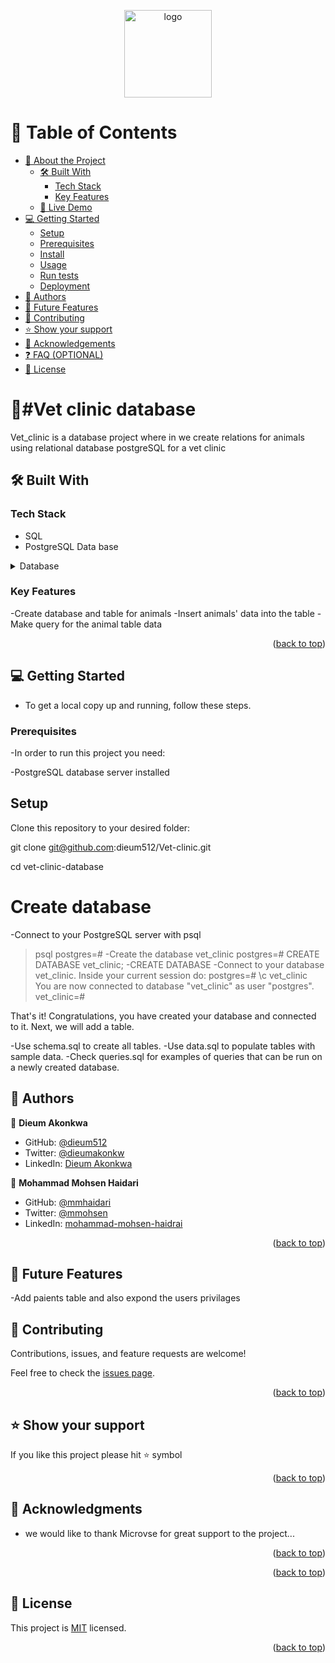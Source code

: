 <a name="readme-top"></a>


<div align="center">
 
  <img src="https://d1q6f0aelx0por.cloudfront.net/product-logos/library-postgres-logo.png" alt="logo" width="140"  height="auto" />
  <br/>



</div>


# 📗 Table of Contents

- [📖 About the Project](#about-project)
  - [🛠 Built With](#built-with)
    - [Tech Stack](#tech-stack)
    - [Key Features](#key-features)
  - [🚀 Live Demo](#live-demo)
- [💻 Getting Started](#getting-started)
  - [Setup](#setup)
  - [Prerequisites](#prerequisites)
  - [Install](#install)
  - [Usage](#usage)
  - [Run tests](#run-tests)
  - [Deployment](#deployment)
- [👥 Authors](#authors)
- [🔭 Future Features](#future-features)
- [🤝 Contributing](#contributing)
- [⭐️ Show your support](#support)
- [🙏 Acknowledgements](#acknowledgements)
- [❓ FAQ (OPTIONAL)](#faq)
- [📝 License](#license)

<!-- PROJECT DESCRIPTION -->

# 📖#Vet clinic database
Vet_clinic  is a database project where in we create relations for animals using relational database postgreSQL  for a vet clinic

## 🛠 Built With <a name="built-with"></a>

### Tech Stack <a name="tech-stack"></a>

- SQL
- PostgreSQL Data base


  
<details>
<summary>Database</summary>
  <ul>
    <li><a href="https://www.postgresql.org/">PostgreSQL</a></li>
  </ul>
</details>

<!-- Features -->

### Key Features <a name="key-features"></a>


-Create database and table for animals
-Insert animals' data into the table
-Make query for the animal table data

<p align="right">(<a href="#readme-top">back to top</a>)</p>

<!-- GETTING STARTED -->


## 💻 Getting Started <a name="getting-started"></a>

- To get a local copy up and running, follow these steps.

### Prerequisites
-In order to run this project you need:

-PostgreSQL database server installed



## Setup
Clone this repository to your desired folder:

git clone git@github.com:dieum512/Vet-clinic.git

cd vet-clinic-database

# Create database
-Connect to your PostgreSQL server with psql
> psql
postgres=#
-Create the database vet_clinic
postgres=# CREATE DATABASE vet_clinic;
-CREATE DATABASE
-Connect to your database vet_clinic. Inside your current session do:
postgres=# \c vet_clinic
You are now connected to database "vet_clinic" as user "postgres".
vet_clinic=#


That's it! Congratulations, you have created your database and connected to it. Next, we will add a table.

-Use schema.sql to create all tables.
-Use data.sql to populate tables with sample data.
-Check queries.sql for examples of queries that can be run on a newly created database.



<!-- AUTHORS -->

## 👥 Authors <a name="authors"></a>


👤 **Dieum Akonkwa**

- GitHub: [@dieum512](https://github.com/dieum512/)
- Twitter: [@dieumakonkw](https://twitter.com/dieumakonkw)
- LinkedIn: [Dieum Akonkwa](https://www.linkedin.com/in/dieum-akonkwa/)

👤 **Mohammad Mohsen Haidari**

- GitHub: [@mmhaidari](https://github.com/mmhaidari)
- Twitter: [@mmohsen](https://twitter.com/mmhaidari12)
- LinkedIn: [mohammad-mohsen-haidrai](https://www.linkedin.com/in/mohammad-mohsen-haidari/)


<p align="right">(<a href="#readme-top">back to top</a>)</p>

<!-- FUTURE FEATURES -->

## 🔭 Future Features <a name="future-features"></a>
-Add paients table and also expond the users privilages 


<!-- CONTRIBUTING -->

## 🤝 Contributing <a name="contributing"></a>

Contributions, issues, and feature requests are welcome!

Feel free to check the [issues page](https://github.com/dieum512/Vet-clinic/issues).

<p align="right">(<a href="#readme-top">back to top</a>)</p>

<!-- SUPPORT -->

## ⭐️ Show your support <a name="support"></a>



If you like this project please hit ⭐️ symbol

<p align="right">(<a href="#readme-top">back to top</a>)</p>

<!-- ACKNOWLEDGEMENTS -->

## 🙏 Acknowledgments <a name="acknowledgements"></a>



- we would like to thank Microvse for great support to the project...


<p align="right">(<a href="#readme-top">back to top</a>)</p>



<p align="right">(<a href="#readme-top">back to top</a>)</p>

<!-- LICENSE -->

## 📝 License <a name="license"></a>

This project is [MIT](./LICENSE) licensed.


<p align="right">(<a href="#readme-top">back to top</a>)</p>
